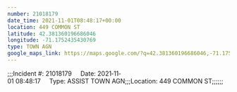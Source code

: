 ```yaml
---
number: 21018179
date_time: 2021-11-01T08:48:17+00:00
location: 449 COMMON ST
latitude: 42.381360196686046
longitude: -71.1752435430769
type: TOWN AGN
google_maps_link: https://maps.google.com/?q=42.381360196686046,-71.1752435430769
---
```


;;;Incident #: 21018179     Date: 2021‐11‐01 08:48:17     Type: ASSIST TOWN AGN;;;Location: 449 COMMON ST;;;;;;
